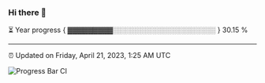 ### Hi there 👋

⏳ Year progress { ▓▓▓▓▓▓▓▓▓░░░░░░░░░░░░░░░░░░░░░ } 30.15 %

---

⏰ Updated on Friday, April 21, 2023, 1:25 AM UTC

![Progress Bar CI](https://github.com/arthurbuhl/arthurbuhl/workflows/Progress%20Bar%20CI/badge.svg)
